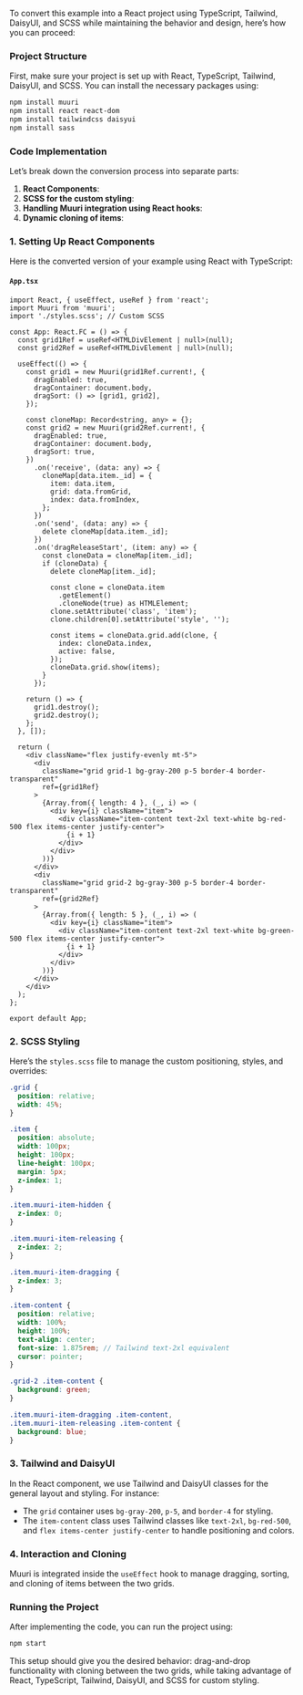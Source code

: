 To convert this example into a React project using TypeScript, Tailwind, DaisyUI, and SCSS while maintaining the behavior and design, here’s how you can proceed:

### Project Structure

First, make sure your project is set up with React, TypeScript, Tailwind, DaisyUI, and SCSS. You can install the necessary packages using:

```bash
npm install muuri
npm install react react-dom
npm install tailwindcss daisyui
npm install sass
```

### Code Implementation

Let’s break down the conversion process into separate parts:

1. **React Components**:
2. **SCSS for the custom styling**:
3. **Handling Muuri integration using React hooks**:
4. **Dynamic cloning of items**:

### 1. Setting Up React Components

Here is the converted version of your example using React with TypeScript:

#### `App.tsx`

```tsx
import React, { useEffect, useRef } from 'react';
import Muuri from 'muuri';
import './styles.scss'; // Custom SCSS

const App: React.FC = () => {
  const grid1Ref = useRef<HTMLDivElement | null>(null);
  const grid2Ref = useRef<HTMLDivElement | null>(null);

  useEffect(() => {
    const grid1 = new Muuri(grid1Ref.current!, {
      dragEnabled: true,
      dragContainer: document.body,
      dragSort: () => [grid1, grid2],
    });

    const cloneMap: Record<string, any> = {};
    const grid2 = new Muuri(grid2Ref.current!, {
      dragEnabled: true,
      dragContainer: document.body,
      dragSort: true,
    })
      .on('receive', (data: any) => {
        cloneMap[data.item._id] = {
          item: data.item,
          grid: data.fromGrid,
          index: data.fromIndex,
        };
      })
      .on('send', (data: any) => {
        delete cloneMap[data.item._id];
      })
      .on('dragReleaseStart', (item: any) => {
        const cloneData = cloneMap[item._id];
        if (cloneData) {
          delete cloneMap[item._id];

          const clone = cloneData.item
            .getElement()
            .cloneNode(true) as HTMLElement;
          clone.setAttribute('class', 'item');
          clone.children[0].setAttribute('style', '');

          const items = cloneData.grid.add(clone, {
            index: cloneData.index,
            active: false,
          });
          cloneData.grid.show(items);
        }
      });

    return () => {
      grid1.destroy();
      grid2.destroy();
    };
  }, []);

  return (
    <div className="flex justify-evenly mt-5">
      <div
        className="grid grid-1 bg-gray-200 p-5 border-4 border-transparent"
        ref={grid1Ref}
      >
        {Array.from({ length: 4 }, (_, i) => (
          <div key={i} className="item">
            <div className="item-content text-2xl text-white bg-red-500 flex items-center justify-center">
              {i + 1}
            </div>
          </div>
        ))}
      </div>
      <div
        className="grid grid-2 bg-gray-300 p-5 border-4 border-transparent"
        ref={grid2Ref}
      >
        {Array.from({ length: 5 }, (_, i) => (
          <div key={i} className="item">
            <div className="item-content text-2xl text-white bg-green-500 flex items-center justify-center">
              {i + 1}
            </div>
          </div>
        ))}
      </div>
    </div>
  );
};

export default App;
```

### 2. SCSS Styling

Here’s the `styles.scss` file to manage the custom positioning, styles, and overrides:

```scss
.grid {
  position: relative;
  width: 45%;
}

.item {
  position: absolute;
  width: 100px;
  height: 100px;
  line-height: 100px;
  margin: 5px;
  z-index: 1;
}

.item.muuri-item-hidden {
  z-index: 0;
}

.item.muuri-item-releasing {
  z-index: 2;
}

.item.muuri-item-dragging {
  z-index: 3;
}

.item-content {
  position: relative;
  width: 100%;
  height: 100%;
  text-align: center;
  font-size: 1.875rem; // Tailwind text-2xl equivalent
  cursor: pointer;
}

.grid-2 .item-content {
  background: green;
}

.item.muuri-item-dragging .item-content,
.item.muuri-item-releasing .item-content {
  background: blue;
}
```

### 3. Tailwind and DaisyUI

In the React component, we use Tailwind and DaisyUI classes for the general layout and styling. For instance:

- The `grid` container uses `bg-gray-200`, `p-5`, and `border-4` for styling.
- The `item-content` class uses Tailwind classes like `text-2xl`, `bg-red-500`, and `flex items-center justify-center` to handle positioning and colors.

### 4. Interaction and Cloning

Muuri is integrated inside the `useEffect` hook to manage dragging, sorting, and cloning of items between the two grids.

### Running the Project

After implementing the code, you can run the project using:

```bash
npm start
```

This setup should give you the desired behavior: drag-and-drop functionality with cloning between the two grids, while taking advantage of React, TypeScript, Tailwind, DaisyUI, and SCSS for custom styling.
